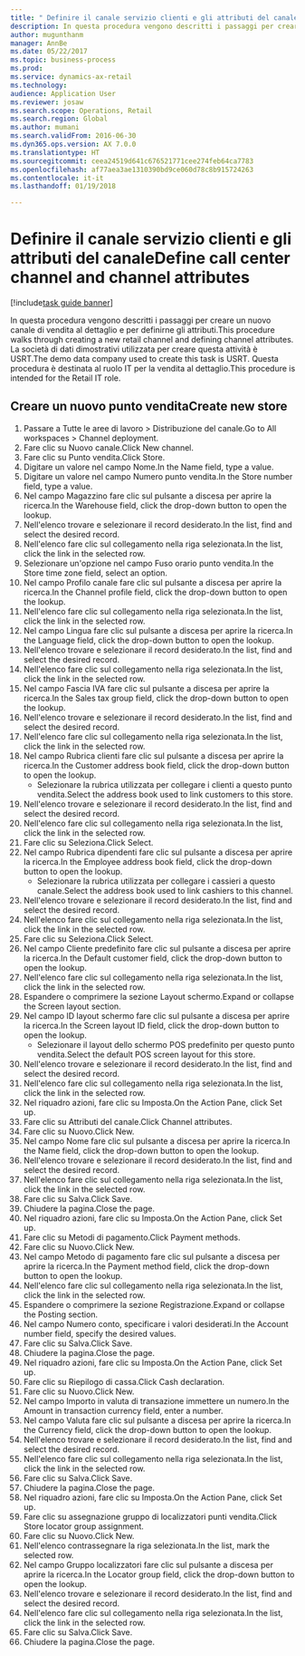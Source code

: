```yaml
--- 
title: " Definire il canale servizio clienti e gli attributi del canale"
description: In questa procedura vengono descritti i passaggi per creare un nuovo canale di vendita al dettaglio e per definirne gli attributi.
author: mugunthanm
manager: AnnBe
ms.date: 05/22/2017
ms.topic: business-process
ms.prod: 
ms.service: dynamics-ax-retail
ms.technology: 
audience: Application User
ms.reviewer: josaw
ms.search.scope: Operations, Retail
ms.search.region: Global
ms.author: mumani
ms.search.validFrom: 2016-06-30
ms.dyn365.ops.version: AX 7.0.0
ms.translationtype: HT
ms.sourcegitcommit: ceea24519d641c676521771cee274feb64ca7783
ms.openlocfilehash: af77aea3ae1310390bd9ce060d78c8b915724263
ms.contentlocale: it-it
ms.lasthandoff: 01/19/2018

---
```

# <a name="define-call-center-channel-and-channel-attributes"></a><span data-ttu-id="a40d3-103"> Definire il canale servizio clienti e gli attributi del canale</span><span class="sxs-lookup"><span data-stu-id="a40d3-103">Define call center channel and channel attributes</span></span>

[!include[task guide banner](../includes/task-guide-banner.md)]

<span data-ttu-id="a40d3-104">In questa procedura vengono descritti i passaggi per creare un nuovo canale di vendita al dettaglio e per definirne gli attributi.</span><span class="sxs-lookup"><span data-stu-id="a40d3-104">This procedure walks through creating a new retail channel and defining channel attributes.</span></span> <span data-ttu-id="a40d3-105">La società di dati dimostrativi utilizzata per creare questa attività è USRT.</span><span class="sxs-lookup"><span data-stu-id="a40d3-105">The demo data company used to create this task is USRT.</span></span> <span data-ttu-id="a40d3-106">Questa procedura è destinata al ruolo IT per la vendita al dettaglio.</span><span class="sxs-lookup"><span data-stu-id="a40d3-106">This procedure is intended for the Retail IT role.</span></span>


## <a name="create-new-store"></a><span data-ttu-id="a40d3-107">Creare un nuovo punto vendita</span><span class="sxs-lookup"><span data-stu-id="a40d3-107">Create new store</span></span>
1. <span data-ttu-id="a40d3-108">Passare a Tutte le aree di lavoro > Distribuzione del canale.</span><span class="sxs-lookup"><span data-stu-id="a40d3-108">Go to All workspaces > Channel deployment.</span></span>
2. <span data-ttu-id="a40d3-109">Fare clic su Nuovo canale.</span><span class="sxs-lookup"><span data-stu-id="a40d3-109">Click New channel.</span></span>
3. <span data-ttu-id="a40d3-110">Fare clic su Punto vendita.</span><span class="sxs-lookup"><span data-stu-id="a40d3-110">Click Store.</span></span>
4. <span data-ttu-id="a40d3-111">Digitare un valore nel campo Nome.</span><span class="sxs-lookup"><span data-stu-id="a40d3-111">In the Name field, type a value.</span></span>
5. <span data-ttu-id="a40d3-112">Digitare un valore nel campo Numero punto vendita.</span><span class="sxs-lookup"><span data-stu-id="a40d3-112">In the Store number field, type a value.</span></span>
6. <span data-ttu-id="a40d3-113">Nel campo Magazzino fare clic sul pulsante a discesa per aprire la ricerca.</span><span class="sxs-lookup"><span data-stu-id="a40d3-113">In the Warehouse field, click the drop-down button to open the lookup.</span></span>
7. <span data-ttu-id="a40d3-114">Nell'elenco trovare e selezionare il record desiderato.</span><span class="sxs-lookup"><span data-stu-id="a40d3-114">In the list, find and select the desired record.</span></span>
8. <span data-ttu-id="a40d3-115">Nell'elenco fare clic sul collegamento nella riga selezionata.</span><span class="sxs-lookup"><span data-stu-id="a40d3-115">In the list, click the link in the selected row.</span></span>
9. <span data-ttu-id="a40d3-116">Selezionare un'opzione nel campo Fuso orario punto vendita.</span><span class="sxs-lookup"><span data-stu-id="a40d3-116">In the Store time zone field, select an option.</span></span>
10. <span data-ttu-id="a40d3-117">Nel campo Profilo canale fare clic sul pulsante a discesa per aprire la ricerca.</span><span class="sxs-lookup"><span data-stu-id="a40d3-117">In the Channel profile field, click the drop-down button to open the lookup.</span></span>
11. <span data-ttu-id="a40d3-118">Nell'elenco fare clic sul collegamento nella riga selezionata.</span><span class="sxs-lookup"><span data-stu-id="a40d3-118">In the list, click the link in the selected row.</span></span>
12. <span data-ttu-id="a40d3-119">Nel campo Lingua fare clic sul pulsante a discesa per aprire la ricerca.</span><span class="sxs-lookup"><span data-stu-id="a40d3-119">In the Language field, click the drop-down button to open the lookup.</span></span>
13. <span data-ttu-id="a40d3-120">Nell'elenco trovare e selezionare il record desiderato.</span><span class="sxs-lookup"><span data-stu-id="a40d3-120">In the list, find and select the desired record.</span></span>
14. <span data-ttu-id="a40d3-121">Nell'elenco fare clic sul collegamento nella riga selezionata.</span><span class="sxs-lookup"><span data-stu-id="a40d3-121">In the list, click the link in the selected row.</span></span>
15. <span data-ttu-id="a40d3-122">Nel campo Fascia IVA fare clic sul pulsante a discesa per aprire la ricerca.</span><span class="sxs-lookup"><span data-stu-id="a40d3-122">In the Sales tax group field, click the drop-down button to open the lookup.</span></span>
16. <span data-ttu-id="a40d3-123">Nell'elenco trovare e selezionare il record desiderato.</span><span class="sxs-lookup"><span data-stu-id="a40d3-123">In the list, find and select the desired record.</span></span>
17. <span data-ttu-id="a40d3-124">Nell'elenco fare clic sul collegamento nella riga selezionata.</span><span class="sxs-lookup"><span data-stu-id="a40d3-124">In the list, click the link in the selected row.</span></span>
18. <span data-ttu-id="a40d3-125">Nel campo Rubrica clienti fare clic sul pulsante a discesa per aprire la ricerca.</span><span class="sxs-lookup"><span data-stu-id="a40d3-125">In the Customer address book field, click the drop-down button to open the lookup.</span></span>
    * <span data-ttu-id="a40d3-126">Selezionare la rubrica utilizzata per collegare i clienti a questo punto vendita.</span><span class="sxs-lookup"><span data-stu-id="a40d3-126">Select the address book used to link customers to this store.</span></span>  
19. <span data-ttu-id="a40d3-127">Nell'elenco trovare e selezionare il record desiderato.</span><span class="sxs-lookup"><span data-stu-id="a40d3-127">In the list, find and select the desired record.</span></span>
20. <span data-ttu-id="a40d3-128">Nell'elenco fare clic sul collegamento nella riga selezionata.</span><span class="sxs-lookup"><span data-stu-id="a40d3-128">In the list, click the link in the selected row.</span></span>
21. <span data-ttu-id="a40d3-129">Fare clic su Seleziona.</span><span class="sxs-lookup"><span data-stu-id="a40d3-129">Click Select.</span></span>
22. <span data-ttu-id="a40d3-130">Nel campo Rubrica dipendenti fare clic sul pulsante a discesa per aprire la ricerca.</span><span class="sxs-lookup"><span data-stu-id="a40d3-130">In the Employee address book field, click the drop-down button to open the lookup.</span></span>
    * <span data-ttu-id="a40d3-131">Selezionare la rubrica utilizzata per collegare i cassieri a questo canale.</span><span class="sxs-lookup"><span data-stu-id="a40d3-131">Select the address book used to link cashiers to this channel.</span></span>  
23. <span data-ttu-id="a40d3-132">Nell'elenco trovare e selezionare il record desiderato.</span><span class="sxs-lookup"><span data-stu-id="a40d3-132">In the list, find and select the desired record.</span></span>
24. <span data-ttu-id="a40d3-133">Nell'elenco fare clic sul collegamento nella riga selezionata.</span><span class="sxs-lookup"><span data-stu-id="a40d3-133">In the list, click the link in the selected row.</span></span>
25. <span data-ttu-id="a40d3-134">Fare clic su Seleziona.</span><span class="sxs-lookup"><span data-stu-id="a40d3-134">Click Select.</span></span>
26. <span data-ttu-id="a40d3-135">Nel campo Cliente predefinito fare clic sul pulsante a discesa per aprire la ricerca.</span><span class="sxs-lookup"><span data-stu-id="a40d3-135">In the Default customer field, click the drop-down button to open the lookup.</span></span>
27. <span data-ttu-id="a40d3-136">Nell'elenco fare clic sul collegamento nella riga selezionata.</span><span class="sxs-lookup"><span data-stu-id="a40d3-136">In the list, click the link in the selected row.</span></span>
28. <span data-ttu-id="a40d3-137">Espandere o comprimere la sezione Layout schermo.</span><span class="sxs-lookup"><span data-stu-id="a40d3-137">Expand or collapse the Screen layout section.</span></span>
29. <span data-ttu-id="a40d3-138">Nel campo ID layout schermo fare clic sul pulsante a discesa per aprire la ricerca.</span><span class="sxs-lookup"><span data-stu-id="a40d3-138">In the Screen layout ID field, click the drop-down button to open the lookup.</span></span>
    * <span data-ttu-id="a40d3-139">Selezionare il layout dello schermo POS predefinito per questo punto vendita.</span><span class="sxs-lookup"><span data-stu-id="a40d3-139">Select the default POS screen layout for this store.</span></span>  
30. <span data-ttu-id="a40d3-140">Nell'elenco trovare e selezionare il record desiderato.</span><span class="sxs-lookup"><span data-stu-id="a40d3-140">In the list, find and select the desired record.</span></span>
31. <span data-ttu-id="a40d3-141">Nell'elenco fare clic sul collegamento nella riga selezionata.</span><span class="sxs-lookup"><span data-stu-id="a40d3-141">In the list, click the link in the selected row.</span></span>
32. <span data-ttu-id="a40d3-142">Nel riquadro azioni, fare clic su Imposta.</span><span class="sxs-lookup"><span data-stu-id="a40d3-142">On the Action Pane, click Set up.</span></span>
33. <span data-ttu-id="a40d3-143">Fare clic su Attributi del canale.</span><span class="sxs-lookup"><span data-stu-id="a40d3-143">Click Channel attributes.</span></span>
34. <span data-ttu-id="a40d3-144">Fare clic su Nuovo.</span><span class="sxs-lookup"><span data-stu-id="a40d3-144">Click New.</span></span>
35. <span data-ttu-id="a40d3-145">Nel campo Nome fare clic sul pulsante a discesa per aprire la ricerca.</span><span class="sxs-lookup"><span data-stu-id="a40d3-145">In the Name field, click the drop-down button to open the lookup.</span></span>
36. <span data-ttu-id="a40d3-146">Nell'elenco trovare e selezionare il record desiderato.</span><span class="sxs-lookup"><span data-stu-id="a40d3-146">In the list, find and select the desired record.</span></span>
37. <span data-ttu-id="a40d3-147">Nell'elenco fare clic sul collegamento nella riga selezionata.</span><span class="sxs-lookup"><span data-stu-id="a40d3-147">In the list, click the link in the selected row.</span></span>
38. <span data-ttu-id="a40d3-148">Fare clic su Salva.</span><span class="sxs-lookup"><span data-stu-id="a40d3-148">Click Save.</span></span>
39. <span data-ttu-id="a40d3-149">Chiudere la pagina.</span><span class="sxs-lookup"><span data-stu-id="a40d3-149">Close the page.</span></span>
40. <span data-ttu-id="a40d3-150">Nel riquadro azioni, fare clic su Imposta.</span><span class="sxs-lookup"><span data-stu-id="a40d3-150">On the Action Pane, click Set up.</span></span>
41. <span data-ttu-id="a40d3-151">Fare clic su Metodi di pagamento.</span><span class="sxs-lookup"><span data-stu-id="a40d3-151">Click Payment methods.</span></span>
42. <span data-ttu-id="a40d3-152">Fare clic su Nuovo.</span><span class="sxs-lookup"><span data-stu-id="a40d3-152">Click New.</span></span>
43. <span data-ttu-id="a40d3-153">Nel campo Metodo di pagamento fare clic sul pulsante a discesa per aprire la ricerca.</span><span class="sxs-lookup"><span data-stu-id="a40d3-153">In the Payment method field, click the drop-down button to open the lookup.</span></span>
44. <span data-ttu-id="a40d3-154">Nell'elenco fare clic sul collegamento nella riga selezionata.</span><span class="sxs-lookup"><span data-stu-id="a40d3-154">In the list, click the link in the selected row.</span></span>
45. <span data-ttu-id="a40d3-155">Espandere o comprimere la sezione Registrazione.</span><span class="sxs-lookup"><span data-stu-id="a40d3-155">Expand or collapse the Posting section.</span></span>
46. <span data-ttu-id="a40d3-156">Nel campo Numero conto, specificare i valori desiderati.</span><span class="sxs-lookup"><span data-stu-id="a40d3-156">In the Account number field, specify the desired values.</span></span>
47. <span data-ttu-id="a40d3-157">Fare clic su Salva.</span><span class="sxs-lookup"><span data-stu-id="a40d3-157">Click Save.</span></span>
48. <span data-ttu-id="a40d3-158">Chiudere la pagina.</span><span class="sxs-lookup"><span data-stu-id="a40d3-158">Close the page.</span></span>
49. <span data-ttu-id="a40d3-159">Nel riquadro azioni, fare clic su Imposta.</span><span class="sxs-lookup"><span data-stu-id="a40d3-159">On the Action Pane, click Set up.</span></span>
50. <span data-ttu-id="a40d3-160">Fare clic su Riepilogo di cassa.</span><span class="sxs-lookup"><span data-stu-id="a40d3-160">Click Cash declaration.</span></span>
51. <span data-ttu-id="a40d3-161">Fare clic su Nuovo.</span><span class="sxs-lookup"><span data-stu-id="a40d3-161">Click New.</span></span>
52. <span data-ttu-id="a40d3-162">Nel campo Importo in valuta di transazione immettere un numero.</span><span class="sxs-lookup"><span data-stu-id="a40d3-162">In the Amount in transaction currency field, enter a number.</span></span>
53. <span data-ttu-id="a40d3-163">Nel campo Valuta fare clic sul pulsante a discesa per aprire la ricerca.</span><span class="sxs-lookup"><span data-stu-id="a40d3-163">In the Currency field, click the drop-down button to open the lookup.</span></span>
54. <span data-ttu-id="a40d3-164">Nell'elenco trovare e selezionare il record desiderato.</span><span class="sxs-lookup"><span data-stu-id="a40d3-164">In the list, find and select the desired record.</span></span>
55. <span data-ttu-id="a40d3-165">Nell'elenco fare clic sul collegamento nella riga selezionata.</span><span class="sxs-lookup"><span data-stu-id="a40d3-165">In the list, click the link in the selected row.</span></span>
56. <span data-ttu-id="a40d3-166">Fare clic su Salva.</span><span class="sxs-lookup"><span data-stu-id="a40d3-166">Click Save.</span></span>
57. <span data-ttu-id="a40d3-167">Chiudere la pagina.</span><span class="sxs-lookup"><span data-stu-id="a40d3-167">Close the page.</span></span>
58. <span data-ttu-id="a40d3-168">Nel riquadro azioni, fare clic su Imposta.</span><span class="sxs-lookup"><span data-stu-id="a40d3-168">On the Action Pane, click Set up.</span></span>
59. <span data-ttu-id="a40d3-169">Fare clic su assegnazione gruppo di localizzatori punti vendita.</span><span class="sxs-lookup"><span data-stu-id="a40d3-169">Click Store locator group assignment.</span></span>
60. <span data-ttu-id="a40d3-170">Fare clic su Nuovo.</span><span class="sxs-lookup"><span data-stu-id="a40d3-170">Click New.</span></span>
61. <span data-ttu-id="a40d3-171">Nell'elenco contrassegnare la riga selezionata.</span><span class="sxs-lookup"><span data-stu-id="a40d3-171">In the list, mark the selected row.</span></span>
62. <span data-ttu-id="a40d3-172">Nel campo Gruppo localizzatori fare clic sul pulsante a discesa per aprire la ricerca.</span><span class="sxs-lookup"><span data-stu-id="a40d3-172">In the Locator group field, click the drop-down button to open the lookup.</span></span>
63. <span data-ttu-id="a40d3-173">Nell'elenco trovare e selezionare il record desiderato.</span><span class="sxs-lookup"><span data-stu-id="a40d3-173">In the list, find and select the desired record.</span></span>
64. <span data-ttu-id="a40d3-174">Nell'elenco fare clic sul collegamento nella riga selezionata.</span><span class="sxs-lookup"><span data-stu-id="a40d3-174">In the list, click the link in the selected row.</span></span>
65. <span data-ttu-id="a40d3-175">Fare clic su Salva.</span><span class="sxs-lookup"><span data-stu-id="a40d3-175">Click Save.</span></span>
66. <span data-ttu-id="a40d3-176">Chiudere la pagina.</span><span class="sxs-lookup"><span data-stu-id="a40d3-176">Close the page.</span></span>


